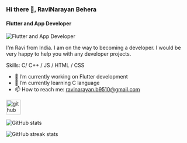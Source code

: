




### Hi there 👋, RaviNarayan Behera
#### Flutter and App Developer
![Flutter and App Developer](https://encrypted-tbn0.gstatic.com/images?q=tbn:ANd9GcRU1DQErwEfNNdx3wrfM0NOp57kXh9PkeeFGg&usqp=CAU)

I'm Ravi from India. I am on the way to becoming a developer.
I would be very happy to help you with any developer projects.

Skills: C/ C++ / JS / HTML / CSS

- 🔭 I’m currently working on Flutter development 
- 🌱 I’m currently learning C language 
- 📫 How to reach me: ravinarayan.b9510@gmail.com 


[<img src='https://cdn.jsdelivr.net/npm/simple-icons@3.0.1/icons/github.svg' alt='github' height='40'>](https://github.com/ravinarayanbehera)  

![GitHub stats](https://github-readme-stats.vercel.app/api?username=ravinarayanbehera&show_icons=true)  

![GitHub streak stats](https://streak-stats.demolab.com/?user=ravinarayanbehera)  


